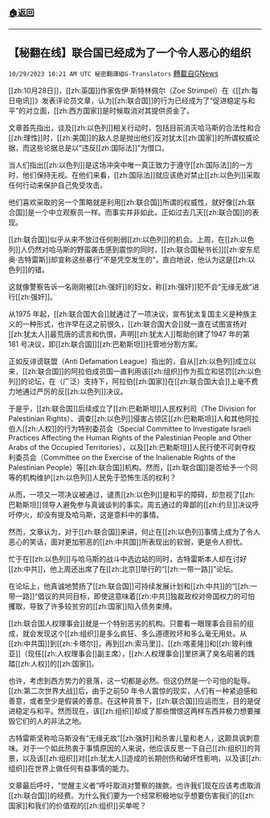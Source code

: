 ###  [:house:返回](README.md)
---


## 【秘翻在线】联合国已经成为了一个令人恶心的组织
`10/29/2023 10:21 AM UTC 秘密翻譯組G-Translators` [轉載自GNews](https://gnews.org/articles/1894995)

[[zh:10月28日]]，[[zh:英国]]作家佐伊·斯特林佩尔（Zoe Strimpel）在《[[zh:每日电讯]]》发表评论员文章，认为[[zh:联合国]]的行为已经成为了“促进稳定与和平”的对立面，[[zh:西方国家]]是时候取消对其提供资金了。

文章首先指出，谈及[[zh:以色列]]相关行动时，包括目前消灭哈马斯的合法性和合[[zh:理性]]时，[[zh:美国]]的敌人总是抛出他们反对犹太[[zh:国家]]的所谓权威论据，而这些论据总是以“违反[[zh:国际法]]”为借口。

当人们指出[[zh:以色列]]是这场冲突中唯一真正致力于遵守[[zh:国际法]]的一方时，他们保持无视。在他们来看，[[zh:国际法]]就应该绝对禁止[[zh:以色列]]采取任何行动来保护自己免受攻击。

他们喜欢采取的另一个策略就是利用[[zh:联合国]]所谓的权威性，就好像[[zh:联合国]]是一个中立观察员一样。而事实并非如此，正如过去几天[[zh:联合国]]的表现。

[[zh:联合国]]似乎从来不放过任何削弱[[zh:以色列]]的机会。上周，在[[zh:以色列]]人仍然对哈马斯的野蛮袭击感到震惊的同时，[[zh:联合国秘书长]][[zh:安东尼奥·古特雷斯]]却宣称这些暴行“不是凭空发生的”，直白地说，他认为这是[[zh:以色列]]的错。

这就像警察告诉一名刚刚被[[zh:强奸]]的妇女，称[[zh:强奸]]犯不会“无缘无故”进行[[zh:强奸]]。

从1975 年起，[[zh:联合国大会]]就通过了一项决议，宣布犹太复国主义是种族主义的一种形式，也许早在这之前很久，[[zh:联合国大会]]就一直在试图宣扬对[[zh:犹太人]]最荒唐的谎言和仇恨，声明[[zh:犹太人]]帮助创建了1947 年的第 181 号决议，即[[zh:联合国]][[zh:巴勒斯坦]]托管地分割方案。

正如反诽谤联盟（Anti Defamation League）指出的，自从[[zh:以色列]]成立以来，[[zh:联合国]]的阿拉伯成员国一直利用该[[zh:组织]]作为孤立和惩罚[[zh:以色列]]的论坛，在（广泛）支持下，阿拉伯[[zh:国家]]在[[zh:联合国大会]]上毫不费力地通过严厉的反[[zh:以色列]]决议。

于是乎，[[zh:联合国]]后续成立了[[zh:巴勒斯坦]]人民权利司（The Division for Palestinian Rights）、调查[[zh:以色列]]侵害占领区[[zh:巴勒斯坦]]人和其他阿拉伯人[[zh:人权]]的行为特别委员会（Special Committee to Investigate Israeli Practices Affecting the Human Rights of the Palestinian People and Other Arabs of the Occupied Territories），以及[[zh:巴勒斯坦]]人民行使不可剥夺权利委员会（Committee on the Exercise of the Inalienable Rights of the Palestinian People）等[[zh:联合国]]机构。然而，[[zh:联合国]]是否给予一个同等的机构维护[[zh:以色列]]人民免于恐怖生活的权利？

从而，一项又一项决议被通过，谴责[[zh:以色列]]是和平的障碍，却忽视了[[zh:巴勒斯坦]]领导人避免参与真诚谈判的事实。周五通过的卑鄙的[[zh:约旦]]决议呼吁停火，却没有提及哈马斯，这是意料中的事情。

然而，文章认为，对于[[zh:联合国]]来讲，何止在[[zh:以色列]]事情上成为了令人恶心的笑话，面对更加邪恶的[[zh:中共国]]所表现出的软弱，更是令人担忧。

忙于在[[zh:以色列]]与哈马斯的战斗中选边站的同时，古特雷斯本人却在讨好[[zh:中共]]，他上周还出席了在[[zh:北京]]举行的“[[zh:一带一路]]”论坛。

在论坛上，他真诚地赞扬了[[zh:联合国]]可持续发展计划和[[zh:中共]]的“[[zh:一带一路]]“倡议的共同目标，即使这意味着[[zh:中共]]独裁政权对帝国权力的可怕攫取，导致了许多较贫穷的[[zh:国家]]陷入债务束缚。

[[zh:联合国人权理事会]]就是一个特别恶劣的机构。只要看一眼理事会目前的组成，就会发现这个[[zh:组织]]是多么疯狂、多么道德败坏和多么毫无用处。从[[zh:中共国]]到[[zh:卡塔尔]]，再到[[zh:索马里]]、[[zh:喀麦隆]]和[[zh:玻利维亚]]（现任[[zh:人权理事会]]副主席），[[zh:人权理事会]]里挤满了臭名昭著的践踏[[zh:人权]]的[[zh:国家]]。

也许，考虑到西方势力的衰落，这一切都是必然。但这仍然是一个可怕的耻辱。[[zh:第二次世界大战]]后，由于之前50 年令人震惊的现实，人们有一种紧迫感和善意，或者至少是假装的善意。在这种背景下，[[zh:联合国]]应运而生，目的是促进稳定与和平。然而现在，该[[zh:组织]]却成了那些憎恨这两样东西并极力想要摧毁它们的人的非法之地。

古特雷斯坚称哈马斯没有“无缘无故”[[zh:强奸]]和杀害儿童和老人，这颇具讽刺意味。对于一个如此热衷于事情原因的人来说，他应该反思一下自己[[zh:组织]]的背景，以及该[[zh:组织]]对[[zh:犹太人]]造成的长期创伤和破坏性影响，以及该[[zh:组织]]在世界上做任何有益事情的能力。

文章最后呼吁，“觉醒主义者”呼吁取消对警察的拨款。也许我们现在应该考虑取消[[zh:联合国]]的经费。为什么我们要为一个经常积极地似乎想要伤害我们的[[zh:国家]]和我们的价值观的[[zh:组织]]买单呢？

